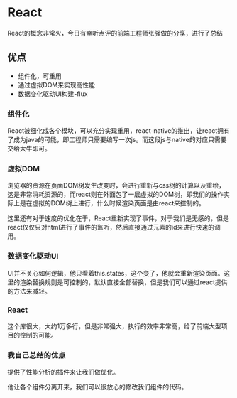 # React
React的概念非常火，今日有幸听点评的前端工程师张强做的分享，进行了总结

## 优点

- 组件化，可重用
- 通过虚拟DOM来实现高性能
- 数据变化驱动UI构建-flux

### 组件化
React被细化成各个模块，可以充分实现重用，react-native的推出，让react拥有了成为java的可能，即工程师只需要编写一次js。而这段js与native的对应只需要交给大牛即可。

### 虚拟DOM
浏览器的资源在页面DOM树发生改变时，会进行重新与css树的计算以及重绘，这是非常消耗资源的，而react则在外面包了一层虚拟的DOM树，即我们的操作实际上是在虚拟的DOM树上进行，什么时候渲染页面是由react来控制的。

这里还有对于速度的优化在于，React重新实现了事件，对于我们是无感的，但是react仅仅只对html进行了事件的监听，然后直接通过元素的id来进行快速的调用。

### 数据变化驱动UI
UI并不关心如何逻辑，他只看着this.states，这个变了，他就会重新渲染页面。这里的渲染替换规则是可控制的，默认直接全部替换，但是我们可以通过react提供的方法来减轻。

### React
这个库很大，大约1万多行，但是非常强大，执行的效率非常高，给了前端大型项目的控制的可能。

### 我自己总结的优点
提供了性能分析的插件来让我们做优化。

他让各个组件分离开来，我们可以很放心的修改我们组件的代码。
